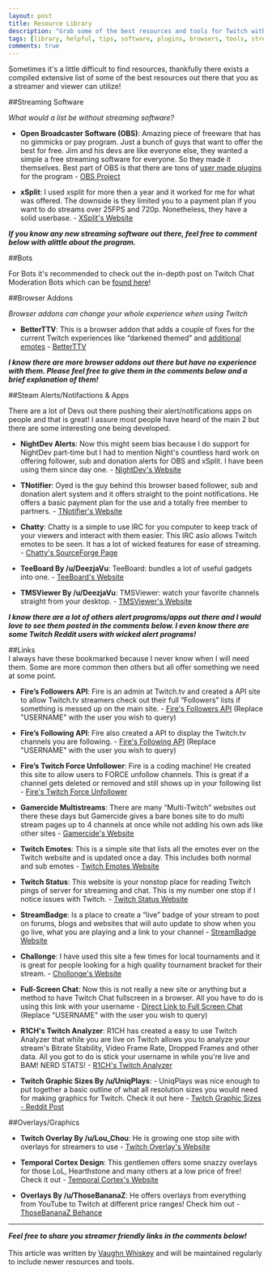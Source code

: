 ```yaml
---
layout: post
title: Resource Library
description: "Grab some of the best resources and tools for Twitch with this expansive compilation"
tags: [library, helpful, tips, software, plugins, browsers, tools, streaming]
comments: true
---
```


Sometimes it's a little difficult to find resources, thankfully there exists a compiled extensive list of some of the best resources out there that you as a streamer and viewer can utilize!
  
##Streaming Software 
  
*What would a list be without streaming software?*

* **Open Broadcaster Software (OBS)**: Amazing piece of freeware that has no gimmicks or pay program. Just a bunch of guys that want to offer the best for free. Jim and his devs are like everyone else, they wanted a simple a free streaming software for everyone. So they made it themselves. Best part of OBS is that there are tons of [user made plugins](https://obsproject.com/forum/list/plugins.26/) for the program - [OBS Project](https://obsproject.com/)  
  
* **xSplit**: I used xsplit for more then a year and it worked for me for what was offered. The downside is they limited you to a payment plan if you want to do streams over 25FPS and 720p. Nonetheless, they have a solid userbase. - [XSplit's Website](https://www.xsplit.com/)

***If you know any new streaming software out there, feel free to comment below with alittle about the program.***
  
##Bots    

For Bots it's recommended to check out the in-depth post on Twitch Chat Moderation Bots which can be [found here](http://twitchtips.com/chat-moderation-bots/)!  

##Browser Addons
  
*Browser addons can change your whole experience when using Twitch*

* **BetterTTV**: This is a browser addon that adds a couple of fixes for the current Twitch experiences like “darkened themed” and [additional emotes](http://nightdev.com/betterttv/faces.php) - [BetterTTV](http://www.nightdev.com/betterttv/)  

***I know there are more browser addons out there but have no experience with them. Please feel free to give them in the comments below and a brief explanation of them!***  
  
##Steam Alerts/Notifactions & Apps

There are a lot of Devs out there pushing their alert/notifications apps on people and that is great! I assure most people have heard of the main 2 but there are some interesting one being developed.  
  
* **NightDev Alerts**: Now this might seem bias because I do support for NightDev part-time but I had to mention Night's countless hard work on offering follower, sub and donation alerts for OBS and xSplit. I have been using them since day one. - [NightDev's Website](http://www.nightdev.com/)  
  
* **TNotifier**: Oyed is the guy behind this browser based follower, sub and donation alert system and it offers straight to the point notifications. He offers a basic payment plan for the use and a totally free member to partners. - [TNotifier's Website](https://tnotifier.net/)  

* **Chatty**: Chatty is a simple to use IRC for you computer to keep track of your viewers and interact with them easier. This IRC aslo allows Twitch emotes to be seen. It has a lot of wicked features for ease of streaming. - [Chatty's SourceForge Page](http://getchatty.sourceforge.net/)  
  
* **TeeBoard By /u/DeezjaVu**: TeeBoard: bundles a lot of useful gadgets into one. - [TeeBoard's Website](https://sites.google.com/site/deezja/tools/teeboard)  
  
* **TMSViewer By /u/DeezjaVu**: TMSViewer: watch your favorite channels straight from your desktop. - [TMSViewer's Website](https://sites.google.com/site/deezja/tools/twitch-multi-stream-viewer)  
  
***I know there are a lot of others alert programs/apps out there and I would love to see them posted in the comments below. I even know there are some Twitch Reddit users with wicked alert programs!***  
  
##Links  
I always have these bookmarked because I never know when I will need them. Some are more common then others but all offer something we need at some point.
  
* **Fire’s Followers API**: Fire is an admin at Twitch.tv and created a API site to allow Twitch.tv streamers check out their full “Followers” lists if something is messed up on the main site. - [Fire's Followers API](https://dl.dropboxusercontent.com/u/33446/twitch/api/followers.html?chan=USERNAME) (Replace "USERNAME" with the user you wish to query)  
  
* **Fire’s Following API**: Fire also created a API to display the Twitch.tv channels you are following. - [Fire's Following API](https://dl.dropboxusercontent.com/u/33446/twitch/api/following.html?chan=USERNAME) (Replace "USERNAME" with the user you wish to query)  
  
* **Fire’s Twitch Force Unfollower**: Fire is a coding machine! He created this site to allow users to FORCE unfollow channels. This is great if a channel gets deleted or removed and still shows up in your following list - [Fire's Twitch Force Unfollower](http://www.incendiarymedia.org/twitch/unfollow.php)  
  
* **Gamercide Multistreams**: There are many “Multi-Twitch” websites out there these days but Gamercide gives a bare bones site to do multi stream pages up to 4 channels at once while not adding his own ads like other sites - [Gamercide's Website](http://live.gamercide.org/)  
  
* **Twitch Emotes**: This is a simple site that lists all the emotes ever on the Twitch website and is updated once a day. This includes both normal and sub emotes - [Twitch Emotes Website](http://twitchemotes.com/)  
  
* **Twitch Status**: This website is your nonstop place for reading Twitch pings of server for streaming and chat. This is my number one stop if I notice issues with Twitch. - [Twitch Status Website](http://twitchstatus.com/)  
  
* **StreamBadge**: Is a place to create a “live” badge of your stream to post on forums, blogs and websites that will auto update to show when you go live, what you are playing and a link to your channel - [StreamBadge Website](http://streambadge.com/)  
  
* **Challonge**: I have used this site a few times for local tournaments and it is great for people looking for a high quality tournament bracket for their stream. - [Chollonge's Website](http://challonge.com/)  
  
* **Full-Screen Chat**: Now this is not really a new site or anything but a method to have Twitch Chat fullscreen in a browser. All you have to do is using this link with your username - [Direct Link to Full Screen Chat](http://www.twitch.tv/USERNAME/chat) (Replace "USERNAME" with the user you wish to query)  
  
* **R1CH's Twitch Analyzer**: R1CH has created a easy to use Twitch Analyzer that while you are live on Twitch allows you to analyze your stream's Bitrate Stability, Video Frame Rate, Dropped Frames and other data. All you got to do is stick your username in while you're live and BAM! NERD STATS! - [R1CH's Twitch Analyzer](http://r-1.ch/analyzer/)  
  
* **Twitch Graphic Sizes By /u/UniqPlays**: - UniqPlays was nice enough to put together a basic outline of what all resolution sizes you would need for making graphics for Twitch. Check it out here - [Twitch Graphic Sizes - Reddit Post](http://redd.it/27m4py)  

  
##Overlays/Graphics
  
* **Twitch Overlay By /u/Lou_Chou**: He is growing one stop site with overlays for streamers to use - [Twitch Overlay's Website](http://twitchoverlay.com/)  
  
* **Temporal Cortex Design**: This gentlemen offers some snazzy overlays for those LoL, Hearthstone and many others at a low price of free! Check it out - [Temporal Cortex's Website](http://temporalcortexdesign.co.uk/)  
  
* **Overlays By /u/ThoseBananaZ**: He offers overlays from everything from YouTube to Twitch at different price ranges! Check him out - [ThoseBananaZ Behance](https://www.behance.net/ThoseBananaZ/)  
  
___
***Feel free to share you streamer friendly links in the comments below!***   
<br>
This article was written by [Vaughn Whiskey](https://twitter.com/VaughnWhiskey) and will be maintained regularly to include newer resources and tools.